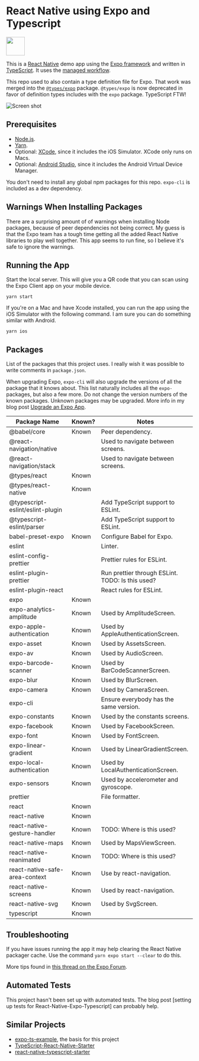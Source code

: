 # React Native using Expo and Typescript

<img src="../../raw/master/assets/app-icon.png" height="50">

This is a [React Native](https://facebook.github.io/react-native/) demo app using the [Expo framework](https://expo.io) and written in [TypeScript](http://www.typescriptlang.org). It uses the [managed workflow](https://docs.expo.io/introduction/managed-vs-bare/).

This repo used to also contain a type definition file for Expo. That work was merged into the [`@types/expo`](https://github.com/DefinitelyTyped/DefinitelyTyped/tree/master/types/expo) package. `@types/expo` is now deprecated in favor of definition types includes with the `expo` package. TypeScript FTW!

![Screen shot](../../raw/master/screen-shot.png)

## Prerequisites

- [Node.js](https://nodejs.org/).
- [Yarn](https://yarnpkg.com/).
- Optional: [XCode](https://developer.apple.com/xcode/), since it includes the iOS Simulator. XCode only runs on Macs.
- Optional: [Android Studio](https://developer.android.com/studio), since it includes the Android Virtual Device Manager.

You don't need to install any global npm packages for this repo. `expo-cli` is included as a dev dependency.

## Warnings When Installing Packages

There are a surprising amount of of warnings when installing Node packages, because of peer dependencies not being correct. My guess is that the Expo team has a tough time getting all the added React Native libraries to play well together. This app seems to run fine, so I believe it's safe to ignore the warnings.

## Running the App

Start the local server. This will give you a QR code that you can scan using the Expo Client app on your mobile device.

```shell
yarn start
```

If you're on a Mac and have Xcode installed, you can run the app using the iOS Simulator with the following command. I am sure you can do something similar with Android.

```shell
yarn ios
```

## Packages

List of the packages that this project uses. I really wish it was possible to write comments in `package.json`.

When upgrading Expo, `expo-cli` will also upgrade the versions of all the package that it knows about. This list naturally includes all the `expo-` packages, but also a few more. Do not change the version numbers of the known packages. Unknown packages may be upgraded. More info in my blog post [Upgrade an Expo App](https://janaagaard.com/blog/2020-05-04-upgrading-an-expo-app).

| Package Name                     | Known? | Notes                                            |
| -------------------------------- | ------ | ------------------------------------------------ |
| @babel/core                      | Known  | Peer dependency.                                 |
| @react-navigation/native         |        | Used to navigate between screens.                |
| @react-navigation/stack          |        | Used to navigate between screens.                |
| @types/react                     | Known  |                                                  |
| @types/react-native              | Known  |                                                  |
| @typescript-eslint/eslint-plugin |        | Add TypeScript support to ESLint.                |
| @typescript-eslint/parser        |        | Add TypeScript support to ESLint.                |
| babel-preset-expo                | Known  | Configure Babel for Expo.                        |
| eslint                           |        | Linter.                                          |
| eslint-config-prettier           |        | Prettier rules for ESLint.                       |
| eslint-plugin-prettier           |        | Run prettier through ESLint. TODO: Is this used? |
| eslint-plugin-react              |        | React rules for ESLint.                          |
| expo                             | Known  |                                                  |
| expo-analytics-amplitude         | Known  | Used by AmplitudeScreen.                         |
| expo-apple-authentication        | Known  | Used by AppleAuthenticationScreen.               |
| expo-asset                       | Known  | Used by AssetsScreen.                            |
| expo-av                          | Known  | Used by AudioScreen.                             |
| expo-barcode-scanner             | Known  | Used by BarCodeScannerScreen.                    |
| expo-blur                        | Known  | Used by BlurScreen.                              |
| expo-camera                      | Known  | Used by CameraScreen.                            |
| expo-cli                         |        | Ensure everybody has the same version.           |
| expo-constants                   | Known  | Used by the constants screens.                   |
| expo-facebook                    | Known  | Used by FacebookScreen.                          |
| expo-font                        | Known  | Used by FontScreen.                              |
| expo-linear-gradient             | Known  | Used by LinearGradientScreen.                    |
| expo-local-authentication        | Known  | Used by LocalAuthenticationScreen.               |
| expo-sensors                     | Known  | Used by accelerometer and gyroscope.             |
| prettier                         |        | File formatter.                                  |
| react                            | Known  |                                                  |
| react-native                     | Known  |                                                  |
| react-native-gesture-handler     | Known  | TODO: Where is this used?                        |
| react-native-maps                | Known  | Used by MapsViewScreen.                          |
| react-native-reanimated          | Known  | TODO: Where is this used?                        |
| react-native-safe-area-context   | Known  | Use by react-navigation.                         |
| react-native-screens             | Known  | Used by react-navigation.                        |
| react-native-svg                 | Known  | Used by SvgScreen.                               |
| typescript                       | Known  |                                                  |

## Troubleshooting

If you have issues running the app it may help clearing the React Native packager cache. Use the command `yarn expo start --clear` to do this.

More tips found in [this thread on the Expo Forum](https://forums.expo.io/t/how-to-clear-the-react-native-packager/1352).

## Automated Tests

This project hasn't been set up with automated tests. The blog post [setting up tests for React-Native-Expo-Typescript] can probably help.

## Similar Projects

- [expo-ts-example](https://github.com/dalcib/expo-ts-example), the basis for this project
- [TypeScript-React-Native-Starter](https://github.com/Microsoft/TypeScript-React-Native-Starter)
- [react-native-typescript-starter](https://github.com/cbrevik/react-native-typescript-starter)
